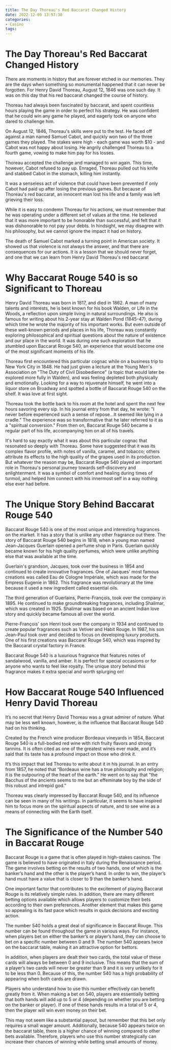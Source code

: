 ```yaml
---
title: The Day Thoreau's Red Baccarat Changed History 
date: 2022-12-09 13:57:30
categories:
- Casino
tags:
---
```



#  The Day Thoreau's Red Baccarat Changed History 

There are moments in history that are forever etched in our memories. They are the days when something so monumental happened that it can never be forgotten. For Henry David Thoreau, August 12, 1846 was one such day. It was on this day that his red baccarat changed the course of history.

Thoreau had always been fascinated by baccarat, and spent countless hours playing the game in order to perfect his strategy. He was confident that he could win any game he played, and eagerly took on anyone who dared to challenge him.

On August 12, 1846, Thoreau's skills were put to the test. He faced off against a man named Samuel Cabot, and quickly won two of the three games they played. The stakes were high - each game was worth $10 - and Cabot was not happy about losing. He angrily challenged Thoreau to a fourth game, vowing to make him pay for his losses.

Thoreau accepted the challenge and managed to win again. This time, however, Cabot refused to pay up. Enraged, Thoreau pulled out his knife and stabbed Cabot in the stomach, killing him instantly.

It was a senseless act of violence that could have been prevented if only Cabot had paid up after losing the previous games. But because of Thoreau's red baccarat, an innocent man lost his life and a family was left grieving their loss.

While it is easy to condemn Thoreau for his actions, we must remember that he was operating under a different set of values at the time. He believed that it was more important to be honorable than successful, and felt that it was dishonorable to not pay your debts. In hindsight, we may disagree with his philosophy, but we cannot ignore the impact it had on history.

The death of Samuel Cabot marked a turning point in American society. It showed us that violence is not always the answer, and that there are consequences for our actions. It is a lesson that we should never forget, and one that we can learn from Henry David Thoreau's red baccarat

#  Why Baccarat Rouge 540 is so Significant to Thoreau 

Henry David Thoreau was born in 1817, and died in 1862. A man of many talents and interests, he is best known for his book Walden, or Life in the Woods, a reflection upon simple living in natural surroundings. He also is famous for writing about his 2-year stay at Walden Pond (1845-47), during which time he wrote the majority of his important works. But even outside of these well-known periods and places in his life, Thoreau was constantly exploring philosophical and spiritual questions about the nature of existence and our place in the world. It was during one such exploration that he stumbled upon Baccarat Rouge 540, an experience that would become one of the most significant moments of his life.

Thoreau first encountered this particular cognac while on a business trip to New York City in 1848. He had just given a lecture at the Young Men's Association on "The Duty of Civil Disobedience" (a topic that would later be explored more fully in Walden), and was feeling depleted both physically and emotionally. Looking for a way to rejuvenate himself, he went into a liquor store on Broadway and spotted a bottle of Baccarat Rouge 540 on the shelf. It was love at first sight.

Thoreau took the bottle back to his room at the hotel and spent the next few hours savoring every sip. In his journal entry from that day, he wrote: "I never before experienced such a sense of repose...It seemed like lying in a cradle." The experience was so transformative that he later referred to it as a "spiritual conversion." From then on, Baccarat Rouge 540 became a regular part of his life, accompanying him on all of his travels.

It's hard to say exactly what it was about this particular cognac that resonated so deeply with Thoreau. Some have suggested that it was its complex flavor profile, with notes of vanilla, caramel, and tobacco; others attribute its effects to the high quality of the grapes used in its production. But whatever the reason may be, Baccarat Rouge 540 played an important role in Thoreau's personal journey towards self-discovery and enlightenment. It was a symbol of comfort and healing during times of turmoil, and helped him connect with his innermost self in a way nothing else ever had before.

#  The Unique Story Behind Baccarat Rouge 540 

Baccarat Rouge 540 is one of the most unique and interesting fragrances on the market. It has a story that is unlike any other fragrance out there. The story of Baccarat Rouge 540 begins in 1818, when a young man named Jean-Jacques Guerlain opened a perfume shop in Paris. Guerlain quickly became known for his high quality perfumes, which were unlike anything else that was available at the time.

Guerlain's grandson, Jacques, took over the business in 1854 and continued to create innovative fragrances. One of Jacques' most famous creations was called Eau de Cologne Impériale, which was made for the Empress Eugenie in 1862. This fragrance was revolutionary at the time because it used a new ingredient called essential oils.

The third generation of Guerlains, Pierre-François, took over the company in 1895. He continued to make groundbreaking fragrances, including Shalimar, which was created in 1925. Shalimar was based on an ancient Indian love story and quickly became famous all over the world.

Pierre-François' son Henri took over the company in 1934 and continued to create popular fragrances such as Vetiver and Habit Rouge. In 1987, his son Jean-Paul took over and decided to focus on developing luxury products. One of his first creations was Baccarat Rouge 540, which was inspired by the Baccarat crystal factory in France.

Baccarat Rouge 540 is a luxurious fragrance that features notes of sandalwood, vanilla, and amber. It is perfect for special occasions or for anyone who wants to feel like royalty. The unique story behind this fragrance makes it extra special and worth splurging on!

#  How Baccarat Rouge 540 Influenced Henry David Thoreau 

It’s no secret that Henry David Thoreau was a great admirer of nature. What may be less well known, however, is the influence that Baccarat Rouge 540 had on his thinking.

Created by the French wine producer Bordeaux vineyards in 1854, Baccarat Rouge 540 is a full-bodied red wine with rich fruity flavors and strong tannins. It is often cited as one of the greatest wines ever made, and it’s said that its taste has a profound impact on those who drink it.

It’s this impact that led Thoreau to write about it in his journal. In an entry from 1857, he noted that “Bordeaux wine has a true philosophy and religion; it is the outpouring of the heart of the earth.” He went on to say that “the Bacchus of the ancients seems to me but an effeminate boy by the side of this robust and intrepid god.”

Thoreau was clearly impressed by Baccarat Rouge 540, and its influence can be seen in many of his writings. In particular, it seems to have inspired him to focus more on the spiritual aspects of nature, and to see wine as a means of connecting with the Earth itself.

#  The Significance of the Number 540 in Baccarat Rouge

Baccarat Rouge is a game that is often played in high-stakes casinos. The game is believed to have originated in Italy during the Renaissance period. The game involves betting on the results of two hands, one of which is the banker’s hand and the other is the player’s hand. In order to win, the player’s hand must have a value that is closer to 9 than the banker’s hand.

One important factor that contributes to the excitement of playing Baccarat Rouge is its relatively simple rules. In addition, there are many different betting options available which allows players to customize their bets according to their own preferences. Another element that makes this game so appealing is its fast pace which results in quick decisions and exciting action.

The number 540 holds a great deal of significance in Baccarat Rouge. This number can be found throughout the game in various ways. For instance, when players bet on either the banker’s or player’s hand, they can choose to bet on a specific number between 0 and 9. The number 540 appears twice on the baccarat table, making it an attractive option for bettors.

In addition, when players are dealt their two cards, the total value of these cards will always be between 0 and 9 inclusive. This means that the sum of a player’s two cards will never be greater than 9 and it is very unlikely for it to be less than 0. Because of this, the number 540 has a high probability of appearing when both cards are drawn.

Players who understand how to use this number effectively can benefit greatly from it. When making a bet on 540, players are essentially betting that both hands will add up to 5 or 4 (depending on whether you are betting on the banker or player). If one of these hands results in a total of 5 or 4, then the player will win even money on their bet.

This may not seem like a substantial payout, but remember that this bet only requires a small wager amount. Additionally, because 540 appears twice on the baccarat table, there is a higher chance of winning compared to other bets available. Therefore, players who use this number strategically can increase their chances of winning while betting small amounts of money.
